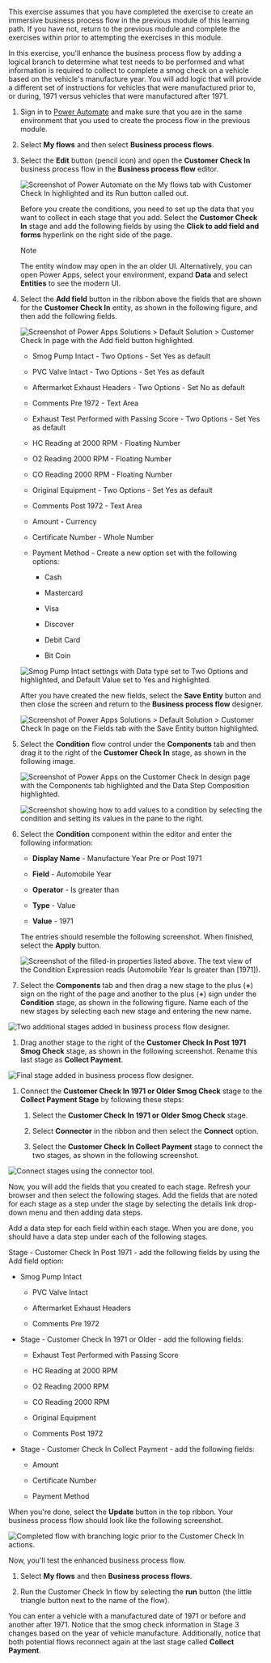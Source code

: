 This exercise assumes that you have completed the exercise to create an immersive
business process flow in the previous module of this learning path. If
you have not, return to the previous module and complete the exercises within
prior to attempting the exercises in this module.

In this exercise, you'll enhance the business process flow by adding
a logical branch to determine what test needs to be performed and
what information is required to collect to complete a smog check on a
vehicle based on the vehicle's manufacture year. You will add
logic that will provide a different set of instructions for vehicles
that were manufactured prior to, or during, 1971 versus vehicles that were manufactured after 1971.

1. Sign in to [Power Automate](https://preview.flow.microsoft.com/?azure-portal=true)
and make sure that you are in the same environment that you used to create the process flow in
the previous module.

1. Select **My flows** and then select **Business process flows**.

1. Select the **Edit** button (pencil icon) and open the **Customer Check In** business process flow in the **Business process flow** editor.

    ![Screenshot of Power Automate on the My flows tab with Customer Check In highlighted and its Run button called out.](../media/6-edit-customer-check.png)

    Before you create the conditions, you need to set up the data that you want to collect in each stage that you add. Select the **Customer Check In** stage and add the following fields by using the **Click to add field and forms** hyperlink on the right side of the page.

    > [!NOTE]
    > The entity window may open in the an older UI. Alternatively, you can open
    > Power Apps, select your environment, expand **Data** and select **Entities**
    > to see the modern UI.
  
1. Select the **Add field** button in the ribbon above the fields that are shown for
  the **Customer Check In** entity, as shown in the following figure, and then add the following
  fields.
  
    ![Screenshot of Power Apps Solutions > Default Solution > Customer Check In page with the Add field button highlighted.](../media/14-add-field-customer-check-entity.png)
  
    - Smog Pump Intact - Two Options - Set Yes as default

    - PVC Valve Intact - Two Options - Set Yes as default

    - Aftermarket Exhaust Headers - Two Options - Set No as default

    - Comments Pre 1972 - Text Area

    - Exhaust Test Performed with Passing Score - Two Options - Set Yes as default

    - HC Reading at 2000 RPM - Floating Number

    - O2 Reading 2000 RPM - Floating Number

    - CO Reading 2000 RPM - Floating Number

    - Original Equipment - Two Options - Set Yes as default

    - Comments Post 1972 - Text Area

    - Amount - Currency

    - Certificate Number - Whole Number

    - Payment Method - Create a new option set with the following options:
  
      - Cash

      - Mastercard

      - Visa

      - Discover

      - Debit Card

      - Bit Coin
  
    ![Smog Pump Intact settings with Data type set to Two Options and highlighted, and Default Value set to Yes and highlighted.](../media/15-payment-type-option-set.png)

    After you have created the new fields, select the **Save Entity** button and then
    close the screen and return to the **Business process flow** designer.

    ![Screenshot of Power Apps Solutions > Default Solution > Customer Check In page on the Fields tab with the Save Entity button highlighted.](../media/16-save-entity.png)

1. Select the **Condition** flow control under the **Components** tab and then drag
it to the right of the **Customer Check In** stage, as shown in the following image.

    ![Screenshot of Power Apps on the Customer Check In design page with the Components tab highlighted and the Data Step Composition highlighted.](../media/7-add-condition.png)

    ![Screenshot showing how to add values to a condition by selecting the condition and setting its values in the pane to the right.](../media/8-adding-arguments-condition.png)

1. Select the **Condition** component within the editor and enter the following information:

    - **Display Name** - Manufacture Year Pre or Post 1971
  
    - **Field** - Automobile Year
  
    - **Operator** - Is greater than
  
    - **Type** - Value
  
    - **Value** - 1971

    The entries should resemble the following screenshot. When finished, select
  the **Apply** button.
  
    ![Screenshot of the filled-in properties listed above. The text view of the Condition Expression reads (Automobile Year Is greater than [1971]).](../media/9-detail-condition-entries.png)

1. Select the **Components** tab and then drag a new stage to the plus
(**+**) sign on the right of the page and another to the plus (**+**) sign under the **Condition** stage, as shown in the following figure.
Name each of the new stages by selecting each new stage and entering the new name.

  ![Two additional stages added in business process flow designer.](../media/10-two-additional-stages-added.png)

1. Drag another stage to the right of the **Customer Check In Post 1971 Smog Check** stage, as shown in the following screenshot. Rename this last stage as **Collect Payment**.

  ![Final stage added in business process flow designer.](../media/11-add-final-stage.png)

1. Connect the **Customer Check In 1971 or Older Smog Check** stage to the **Collect Payment Stage** by following these steps:

    1. Select the **Customer Check In 1971 or Older Smog Check** stage.
  
    1. Select **Connector** in the ribbon and then select the **Connect** option.
  
    1. Select the **Customer Check In Collect Payment** stage to connect the two stages, as shown in the following screenshot.

  ![Connect stages using the connector tool.](../media/12-connect-stages.png)

Now, you will add the fields that you created to each stage. Refresh your
browser and then select the following stages. Add the fields that are noted for each
stage as a step under the stage by selecting the details link drop-down menu
and then adding data steps.

Add a data step for each field within each stage. When you are done, you
should have a data step under each of the following stages.

Stage - Customer Check In Post 1971 - add the following fields by using the Add field option:  

- Smog Pump Intact

  - PVC Valve Intact

  - Aftermarket Exhaust Headers

  - Comments Pre 1972

- Stage - Customer Check In 1971 or Older - add the following fields:

  - Exhaust Test Performed with Passing Score

  - HC Reading at 2000 RPM

  - O2 Reading 2000 RPM

  - CO Reading 2000 RPM

  - Original Equipment

  - Comments Post 1972

- Stage - Customer Check In Collect Payment - add the following fields:

  - Amount

  - Certificate Number

  - Payment Method

When you're done, select the **Update** button in the top ribbon.
Your business process flow should look like the following screenshot.

![Completed flow with branching logic prior to the Customer Check In actions.](../media/17-completed-flow-branching-logic.png)

Now, you'll test the enhanced business process flow.

1. Select **My flows** and then **Business process flows**.

1. Run the Customer Check In flow by selecting the **run**
button (the little triangle button next to the name of the flow).

You can enter a vehicle with a manufactured date of 1971 or before
and another after 1971. Notice that the smog check information in Stage 3
changes based on the year of vehicle manufacture. Additionally, notice that both
potential flows reconnect again at the last stage called **Collect Payment**.
